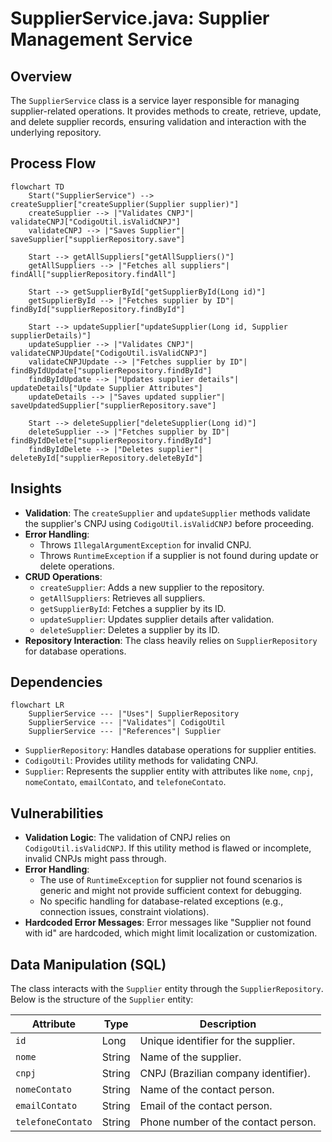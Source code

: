 # SupplierService.java: Supplier Management Service

## Overview
The `SupplierService` class is a service layer responsible for managing supplier-related operations. It provides methods to create, retrieve, update, and delete supplier records, ensuring validation and interaction with the underlying repository.

## Process Flow
```mermaid
flowchart TD
    Start("SupplierService") --> createSupplier["createSupplier(Supplier supplier)"]
    createSupplier --> |"Validates CNPJ"| validateCNPJ["CodigoUtil.isValidCNPJ"]
    validateCNPJ --> |"Saves Supplier"| saveSupplier["supplierRepository.save"]
    
    Start --> getAllSuppliers["getAllSuppliers()"]
    getAllSuppliers --> |"Fetches all suppliers"| findAll["supplierRepository.findAll"]
    
    Start --> getSupplierById["getSupplierById(Long id)"]
    getSupplierById --> |"Fetches supplier by ID"| findById["supplierRepository.findById"]
    
    Start --> updateSupplier["updateSupplier(Long id, Supplier supplierDetails)"]
    updateSupplier --> |"Validates CNPJ"| validateCNPJUpdate["CodigoUtil.isValidCNPJ"]
    validateCNPJUpdate --> |"Fetches supplier by ID"| findByIdUpdate["supplierRepository.findById"]
    findByIdUpdate --> |"Updates supplier details"| updateDetails["Update Supplier Attributes"]
    updateDetails --> |"Saves updated supplier"| saveUpdatedSupplier["supplierRepository.save"]
    
    Start --> deleteSupplier["deleteSupplier(Long id)"]
    deleteSupplier --> |"Fetches supplier by ID"| findByIdDelete["supplierRepository.findById"]
    findByIdDelete --> |"Deletes supplier"| deleteById["supplierRepository.deleteById"]
```

## Insights
- **Validation**: The `createSupplier` and `updateSupplier` methods validate the supplier's CNPJ using `CodigoUtil.isValidCNPJ` before proceeding.
- **Error Handling**: 
  - Throws `IllegalArgumentException` for invalid CNPJ.
  - Throws `RuntimeException` if a supplier is not found during update or delete operations.
- **CRUD Operations**:
  - `createSupplier`: Adds a new supplier to the repository.
  - `getAllSuppliers`: Retrieves all suppliers.
  - `getSupplierById`: Fetches a supplier by its ID.
  - `updateSupplier`: Updates supplier details after validation.
  - `deleteSupplier`: Deletes a supplier by its ID.
- **Repository Interaction**: The class heavily relies on `SupplierRepository` for database operations.

## Dependencies
```mermaid
flowchart LR
    SupplierService --- |"Uses"| SupplierRepository
    SupplierService --- |"Validates"| CodigoUtil
    SupplierService --- |"References"| Supplier
```

- `SupplierRepository`: Handles database operations for supplier entities.
- `CodigoUtil`: Provides utility methods for validating CNPJ.
- `Supplier`: Represents the supplier entity with attributes like `nome`, `cnpj`, `nomeContato`, `emailContato`, and `telefoneContato`.

## Vulnerabilities
- **Validation Logic**: The validation of CNPJ relies on `CodigoUtil.isValidCNPJ`. If this utility method is flawed or incomplete, invalid CNPJs might pass through.
- **Error Handling**: 
  - The use of `RuntimeException` for supplier not found scenarios is generic and might not provide sufficient context for debugging.
  - No specific handling for database-related exceptions (e.g., connection issues, constraint violations).
- **Hardcoded Error Messages**: Error messages like "Supplier not found with id" are hardcoded, which might limit localization or customization.

## Data Manipulation (SQL)
The class interacts with the `Supplier` entity through the `SupplierRepository`. Below is the structure of the `Supplier` entity:

| Attribute         | Type         | Description                              |
|-------------------|--------------|------------------------------------------|
| `id`              | Long         | Unique identifier for the supplier.      |
| `nome`            | String       | Name of the supplier.                    |
| `cnpj`            | String       | CNPJ (Brazilian company identifier).     |
| `nomeContato`     | String       | Name of the contact person.              |
| `emailContato`    | String       | Email of the contact person.             |
| `telefoneContato` | String       | Phone number of the contact person.      |
